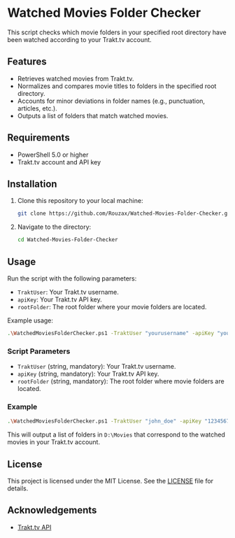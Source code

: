 # Watched Movies Folder Checker

This script checks which movie folders in your specified root directory have been watched according to your Trakt.tv account.

## Features

- Retrieves watched movies from Trakt.tv.
- Normalizes and compares movie titles to folders in the specified root directory.
- Accounts for minor deviations in folder names (e.g., punctuation, articles, etc.).
- Outputs a list of folders that match watched movies.

## Requirements

- PowerShell 5.0 or higher
- Trakt.tv account and API key

## Installation

1. Clone this repository to your local machine:
    ```sh
    git clone https://github.com/Rouzax/Watched-Movies-Folder-Checker.git
    ```

2. Navigate to the directory:
    ```sh
    cd Watched-Movies-Folder-Checker
    ```

## Usage

Run the script with the following parameters:

- `TraktUser`: Your Trakt.tv username.
- `apiKey`: Your Trakt.tv API key.
- `rootFolder`: The root folder where your movie folders are located.

Example usage:
```sh
.\WatchedMoviesFolderChecker.ps1 -TraktUser "yourusername" -apiKey "yourapikey" -rootFolder "C:\Movies"
```

### Script Parameters

- `TraktUser` (string, mandatory): Your Trakt.tv username.
- `apiKey` (string, mandatory): Your Trakt.tv API key.
- `rootFolder` (string, mandatory): The root folder where movie folders are located.

### Example

```sh
.\WatchedMoviesFolderChecker.ps1 -TraktUser "john_doe" -apiKey "123456789abcdef" -rootFolder "D:\Movies"
```

This will output a list of folders in `D:\Movies` that correspond to the watched movies in your Trakt.tv account.

## License

This project is licensed under the MIT License. See the [LICENSE](LICENSE) file for details.

## Acknowledgements

- [Trakt.tv API](https://trakt.docs.apiary.io/)
